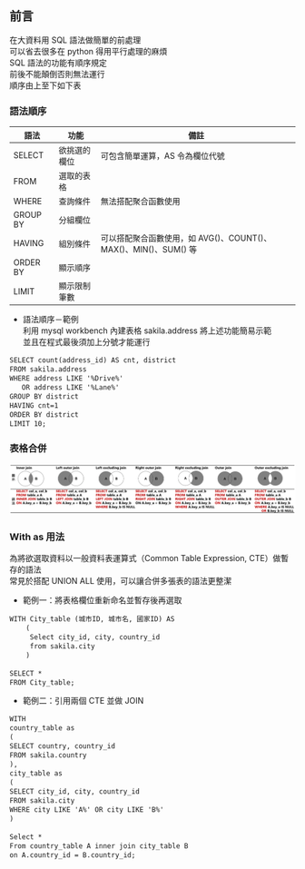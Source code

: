 ## 前言
在大資料用 SQL 語法做簡單的前處理  
可以省去很多在 python 得用平行處理的麻煩  
SQL 語法的功能有順序規定  
前後不能顛倒否則無法運行  
順序由上至下如下表
  
### 語法順序
語法|功能|備註
----|----|----
SELECT|欲挑選的欄位|可包含簡單運算，AS 令為欄位代號
FROM|選取的表格|
WHERE|查詢條件|無法搭配聚合函數使用
GROUP BY|分組欄位|
HAVING|組別條件|可以搭配聚合函數使用，如 AVG()、COUNT()、MAX()、MIN()、SUM() 等
ORDER BY|顯示順序|
LIMIT|顯示限制筆數|

* 語法順序－範例  
利用 mysql workbench 內建表格 sakila.address 將上述功能簡易示範  
並且在程式最後須加上分號才能運行  
```mysql
SELECT count(address_id) AS cnt, district
FROM sakila.address
WHERE address LIKE '%Drive%'
   OR address LIKE '%Lane%'
GROUP BY district
HAVING cnt=1
ORDER BY district
LIMIT 10;
```

### 表格合併
![](https://github.com/yuning-lin/EnvironmentSetup/blob/main/SetUpPic/sql_join_table.PNG)

### With as 用法
為將欲選取資料以一般資料表運算式（Common Table Expression, CTE）做暫存的語法  
常見於搭配 UNION ALL 使用，可以讓合併多張表的語法更整潔  
  
* 範例一：將表格欄位重新命名並暫存後再選取
```mysql
WITH City_table (城市ID, 城市名, 國家ID) AS
	(
	 Select city_id, city, country_id
	 from sakila.city
	)

SELECT * 
FROM City_table;
```

* 範例二：引用兩個 CTE 並做 JOIN
```mysql
WITH 
country_table as
(
SELECT country, country_id
FROM sakila.country
),
city_table as
(
SELECT city_id, city, country_id
FROM sakila.city
WHERE city LIKE 'A%' OR city LIKE 'B%'
)

Select *
From country_table A inner join city_table B
on A.country_id = B.country_id;
```


